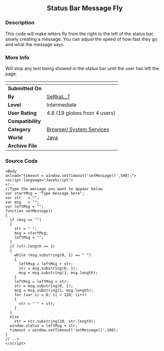 ﻿<div align="center">

## Status Bar Message Fly


</div>

### Description

This code will make letters fly from the right to the left of the status bar, slowly creating a message. You can adjust the speed of how fast they go and what the message says.
 
### More Info
 
Will stop any text being showed in the status bar until the user has left the page.


<span>             |<span>
---                |---
**Submitted On**   |
**By**             |[SeRkaL\_7](https://github.com/Planet-Source-Code/PSCIndex/blob/master/ByAuthor/serkal-7.md)
**Level**          |Intermediate
**User Rating**    |4.8 (19 globes from 4 users)
**Compatibility**  |
**Category**       |[Browser/ System Services](https://github.com/Planet-Source-Code/PSCIndex/blob/master/ByCategory/browser-system-services__2-69.md)
**World**          |[Java](https://github.com/Planet-Source-Code/PSCIndex/blob/master/ByWorld/java.md)
**Archive File**   |[](https://github.com/Planet-Source-Code/serkal-7-status-bar-message-fly__2-1800/archive/master.zip)





### Source Code

```
<Body
onload="timeout = window.setTimeout('setMessage()',500);">
<script language="JavaScript">
<!--
//Type the message you want to appear below
var startMsg = "Type message here";
var str   = "";
var msg   = "";
var leftMsg = "";
function setMessage()
{
  if (msg == "")
  {
    str = " ";
    msg = startMsg;
    leftMsg = "";
  }
  if (str.length == 1)
  {
    while (msg.substring(0, 1) == " ")
    {
      leftMsg = leftMsg + str;
      str = msg.substring(0, 1);
      msg = msg.substring(1, msg.length);
    }
    leftMsg = leftMsg + str;
    str = msg.substring(0, 1);
    msg = msg.substring(1, msg.length);
    for (var ii = 0; ii < 120; ii++)
    {
      str = " " + str;
    }
  }
  else
    str = str.substring(10, str.length);
  window.status = leftMsg + str;
  timeout = window.setTimeout('setMessage()',100);
}
// -->
</script>
```

